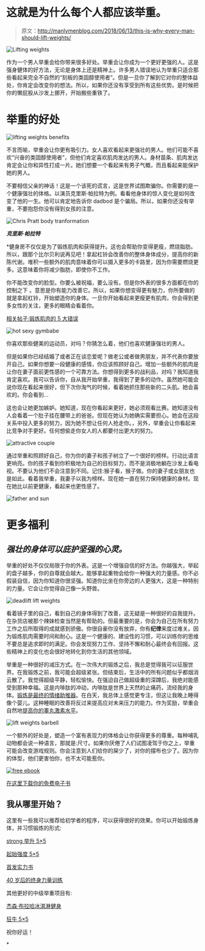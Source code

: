 # 这就是为什么每个人都应该举重。

> 原文：<http://manlymenblog.com/2018/06/13/this-is-why-every-man-should-lift-weights/>

![Lifting weights](img/7817881752b9f61a5f1aeb0f7a7ba8e8.png)

作为一个男人举重会给你带来很多好处。举重会让你成为一个更好更强的人。这是强身健体的好方法，无论是身体上还是精神上。许多男人错误地认为举重只适合那些看起来完全不自然的“刻板的类固醇使用者”。但是一旦你了解到它对你的整体益处，你肯定会改变你的想法。所以，如果你还没有享受到所有这些优势。是时候把你的懒屁股从沙发上挪开，开始搬些重铁了。

# **举重的好处**

![lifting weights benefits](img/282754907513e253c86115a9f49e361d.png)

不言而喻，举重会让你更有吸引力。女人喜欢看起来更强壮的男人。他们可能不喜欢“兴奋的类固醇使用者”，但他们肯定喜欢肌肉发达的男人。身材苗条、肌肉发达肯定会让你和异性打成一片。她们想要一个看起来有男子气概，而且看起来能保护她的男人。

不要相信父亲的神话！这是一个该死的谎言，这是世界试图欺骗你。你需要的是一个健康强壮的体格。以演员克里斯·帕拉特为例。看看他身体的惊人变化是如何改变了他的一生。他可以肯定地告诉你 dadbod 是个骗局。所以，如果你还没有举重，不要抱怨你没有得到女孩的注意。

![Chris Pratt body tranformation](img/1962d1dad574d9bec1c41130963841cd.png)

***克里斯·帕拉特***

 *健身房不仅仅是为了锻炼肌肉和获得提升。这也会帮助你变得更瘦，燃烧脂肪。所以，跟那个比尔贝利说再见吧！拿起杠铃会改善你的整体身体成分，提高你的新陈代谢。堆积一些额外的肌肉意味着你可以摄入更多的卡路里，因为你需要燃烧更多。这意味着你将减少脂肪，即使你不工作。

你不能改变你的脸型。你要么被祝福，要么没有。但是你外表的很多方面都在你的控制之下 。意思是你有能力改善它。所以，如果你想变得更有魅力，你所要做的就是拿起杠铃，开始塑造你的身体。一旦你开始看起来更瘦更有肌肉，你会得到更多女性的关注，更多的眼睛会看着你。

[相关帖子:锻炼肌肉的 5 大错误](http://manlymenblog.com/2018/02/02/reasons-why-you-are-not-building-muscle/)

![hot sexy gymbabe](img/01f43b85b73bc0968614482c222a6e0e.png)

你喜欢那些健美的运动员，对吗？你猜怎么着，他们也喜欢健康强壮的男人。

但是如果你已经结婚了或者正在谈恋爱呢？做老公或者做男朋友，并不代表你要放开自己。如果你想要一段健康的感情，你应该照顾好自己。增加一些额外的肌肉是让你在妻子面前更性感的一个可靠方法。你想得到更多的战利品，对吗？我知道我肯定喜欢。我可以告诉你，自从我开始举重，我得到了更多的动作。虽然她可能会说你现在看起来很好，但下次你淘气的时候，看着她抓住那些新的二头肌。她会喜欢的。你会看到…

这也会让她更加嫉妒。她知道，现在你看起来更好，她必须观看比赛。她知道没有人会看着一个肚子挂在腰带上的爸爸。但现在她认为她确实需要担心。她会在这段关系中投入更多的努力，因为她不想让任何人抢走你。，另外，举重会让你看起来比竞争对手更好。任何想偷走你女人的人都要付出更大的努力。

![attractive couple](img/c3da187fec6eeb35d9ae321afb47589e.png)

通过举重和照顾好自己，你为你的妻子和孩子树立了一个很好的榜样。行动比语言更响亮。你的孩子看到你积极地为自己的目标努力，而不是消极地躺在沙发上看电视。不要认为他们不会注意到不同。记住:猴子看，猴子做。你的妻子或女朋友也是如此。看着我举重，我妻子以我为榜样。现在她一直在努力保持健康的身材。现在她比以前更健康，看起来也更性感了。

![father and sun](img/2b4ea5ab49a5468e0ac862014835143b.png)

# **更多福利**

## ***强壮的身体可以庇护坚强的心灵。***

举重的好处不仅仅局限于你的外表。这是一个增强自信的好方法。你越强大，举起的盘子越多，你的自尊就会越大。能够拿起重物会给你一种强大的力量感。你不必假装自信，因为你知道你很坚强。知道你比坐在你旁边的人更强大，这是一种特别的力量。它会让你觉得自己像一头野兽。

![deadlift lift weights](img/e7de71fa3de7bf12d2389aeeda1fef48.png)

看着镜子里的自己，看到自己的身体得到了改善，这无疑是一种很好的自我提升。在杂货店被那个辣妹检查当然是有帮助的。但最重要的是，你会为自己在所有努力工作之后所取得的成就感到骄傲。你很自豪你没有放弃，你有**纪律**来度过难关。因为锻炼肌肉需要时间和耐心。这是一个健康的、建设性的习惯，可以训练你的思维不要总是追求即时的满足。你会发现努力工作、坚持不懈和耐心最终会有回报。这些精神上的变化也会很好地转化到你生活的其他领域。

举重是一种很好的减压方式。在一次伟大的锻炼之后，我总是觉得我可以征服世界。在我锻炼之前，我可能会超级紧张。但结束后，生活中的所有问题似乎都烟消云散了。我觉得超级平静，轻松愉快。在强迫自己做超级重的深蹲后，我绝对能感受到那种幸福。这是内啡肽的冲动，内啡肽是世界上天然的止痛药，流经我的身体。[锻炼是最终的情绪助推器](http://manlymenblog.com/2018/05/15/howtouseexercisetocuredepression/)。在白天，我总体上感觉更专注，但这让我晚上睡得像个婴儿。这种睡眠的改善将反过来提高应对未来压力的能力。作为奖励，举重会自然地[提高你的睾丸激素水平](https://mailchi.mp/5ef9b44c9ca8/testogen)。

![lift weights barbell](img/1301ce6159ba3a9c897297ac6f1f90f0.png)

一个额外的好处是，塑造一个富有表现力的体格会让你获得更多的尊重。每种哺乳动物都会说一种语言，那就是:尺寸。如果你厌倦了人们试图凌驾于你之上，举重可能会改变游戏规则。你会注意到人们给你的屎少了，对你的摆布也少了。因为你的体型，他们更害怕你，也不太可能惹你。

[![free ebook](img/bb29cadb2f4a7705c99f42664f98f77c.png)](https://i0.wp.com/manlymenblog.com/wp-content/uploads/2021/10/Free-E-book.png)

[在这里下载你的免费电子书](https://mailchi.mp/896b52eba5bd/manly-men-blog-e-book)

## 我从哪里开始？

这里有一些我可以推荐给初学者的程序，可以获得很好的效果。你可以开始锻炼身体，并习惯锻炼的形式:

[strong 举升 5×5](https://stronglifts.com/5x5/)

[起始强度 5×5](https://startingstrength.com/)

[首发实力书](https://www.amazon.com/gp/product/B006XJR5ZA/ref=as_li_tl?ie=UTF8&camp=1789&creative=9325&creativeASIN=B006XJR5ZA&linkCode=as2&tag=manlymenblo0f-20&linkId=f9187f471caa869c85c2996f83d1c11c)

[40 岁后的终身力量训练](https://www.amazon.com/gp/product/0982522770/ref=as_li_tl?ie=UTF8&camp=1789&creative=9325&creativeASIN=0982522770&linkCode=as2&tag=manlymenblo0f-20&linkId=29a85260f14fca3314c58df67374e0c9)

其他更好的中级举重项目有:

[杰森·布拉哈冰淇淋健身](https://www.muscleandstrength.com/workouts/jason-blaha-ice-cream-fitness-5x5-novice-workout)

[狂牛 5×5](https://stronglifts.com/madcow-5x5-training-programs/)

祝你好运！

<link href="//cdn-images.mailchimp.com/embedcode/horizontal-slim-10_7.css" rel="stylesheet" type="text/css">*